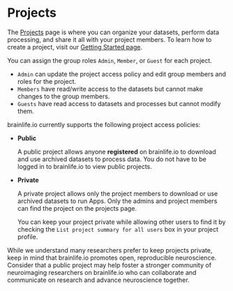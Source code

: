 # Projects

The [Projects](https://brainlife.io/projects) page is where you can organize your datasets, perform data processing, and share it all with your project members. To learn how to create a project, visit our [Getting Started page](https://brainlife.io/docs/user/started/#create-project).

You can assign the group roles `Admin`, `Member`, or `Guest` for each project. 
* `Admin` can update the project access policy and edit group members and roles for the project. 
* `Members` have read/write access to the datasets but cannot make changes to the group members.
* `Guests` have read access to datasets and processes but cannot modify them.

brainlife.io currently supports the following project access policies: 

* **Public**

    A public project allows anyone **registered** on brainlife.io to download and use archived datasets to process data. You do not have to be logged in to brainlife.io to view public projects.

* **Private**

    A private project allows only the project members to download or use archived datasets to run Apps. Only the admins and project members can find the project on the projects page.
    
    You can keep your project private while allowing other users to find it by checking the `List project summary for all users` box in your project profile. 
    
While we understand many researchers prefer to keep projects private, keep in mind that brainlife.io promotes open, reproducible neuroscience. Consider that a public project may help foster a stronger community of neuroimaging researchers on brainlife.io who can collaborate and communicate on research and advance neuroscience together.

<!--
The following table shows who can perform which actions under a project.

| Action | Public Project | Private Project |
| ------------- | ------------- | ----- |
| Update project detail | Admin | Admin |
| See project info | Admin / Members | Admin / Members (If *listed*, all users) |
| List datasets | Admin / Members | Admin / Members |
| Download datasets | Admin / Members | Admin / Members |
| Update dataset detail | Admin / Members | Admin / Members |
| Create publication record | Admin / Members | Admin / Members |
| Update publication record | Admin / Members | Admin / Members |
| Upload datasets | Admin / Members | Admin / Members |
| List processes | Admin / Members | Admin / Members |
| Submit new process | Admin / Members | Admin / Members |
| Access process output | Admin / Members | Admin / Members |
| List published datasets | Admin / Members / Guest | Admin / Members / Guest |
| List publication records | Admin / Members / Guest | Admin / Members / Guest |
| Download published datasets | Admin / Members / Guest | Admin / Members / Guest |
-->

